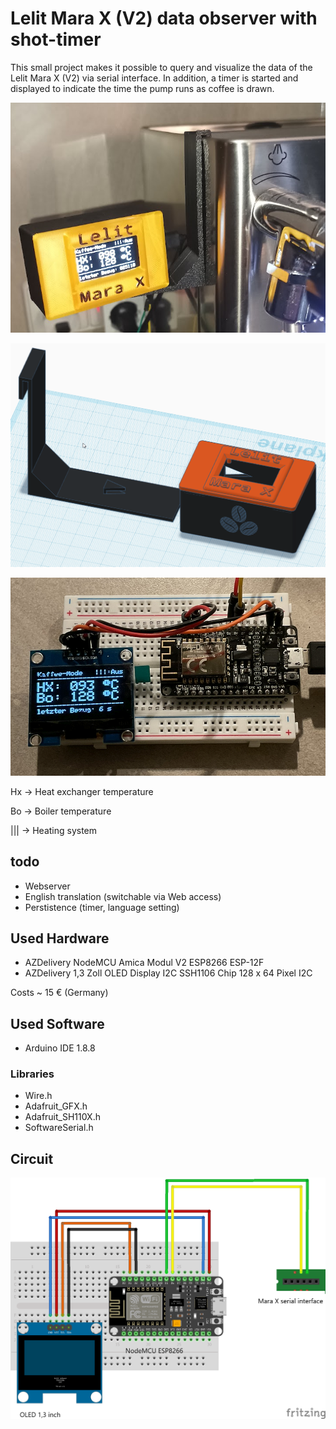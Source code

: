 # Lelit Mara X (V2) data observer with shot-timer
This small project makes it possible to query and visualize the data of the Lelit Mara X (V2) via serial interface.
In addition, a timer is started and displayed to indicate the time the pump runs as coffee is drawn.


![Sample](MaraXObserverSample.png)

![Sample](MaraXObserver3D.png)

![Sample](MaraXObserverUI.png)

Hx -> Heat exchanger temperature

Bo -> Boiler temperature

||| -> Heating system

## todo
* Webserver
* English translation (switchable via Web access)
* Perstistence (timer, language setting)

## Used Hardware
* AZDelivery NodeMCU Amica Modul V2 ESP8266 ESP-12F
* AZDelivery 1,3 Zoll OLED Display I2C SSH1106 Chip 128 x 64 Pixel I2C

Costs ~ 15 € (Germany)

## Used Software
* Arduino IDE 1.8.8

### Libraries
* Wire.h
* Adafruit_GFX.h
* Adafruit_SH110X.h
* SoftwareSerial.h

## Circuit
![Circuit](MaraXObserverHW.png)
